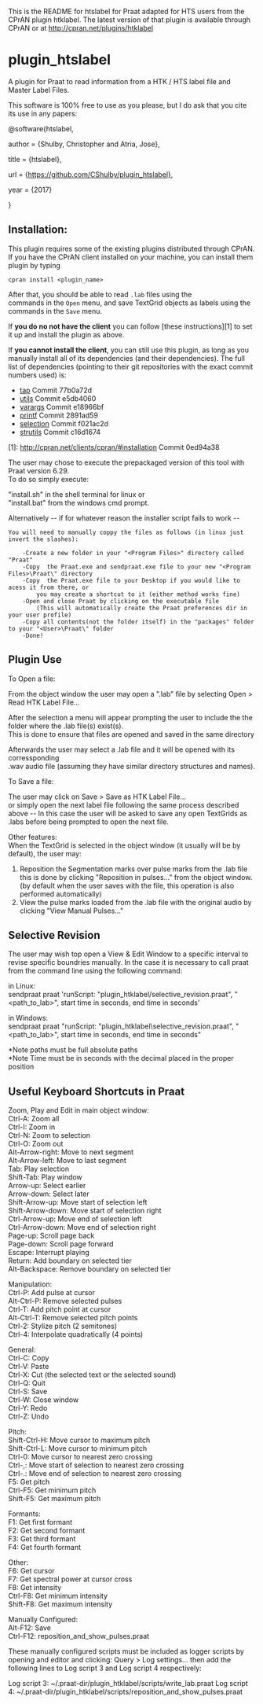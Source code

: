 This is the README for htslabel for Praat adapted for HTS users from the CPrAN plugin htklabel.
The latest version of that plugin is available through CPrAN or at <http://cpran.net/plugins/htklabel>  
  
# plugin_htslabel  
  
A plugin for Praat to read information from a HTK / HTS label file and  
Master Label Files.  


This software is 100% free to use as you please, but I do ask that you cite its use in any papers:

@software{htslabel,

  author = {Shulby, Christopher and Atria, Jose},
  
  title = {htslabel},
  
  url = {https://github.com/CShulby/plugin_htslabel},
  
  year = {2017}
  
}

## Installation:  

This plugin requires some of the existing plugins distributed through CPrAN.  
If you have the CPrAN client installed on your machine, you can install them  
plugin by typing  

    cpran install <plugin_name>  

After that, you should be able to read `.lab` files using the  
commands in the `Open` menu, and save TextGrid objects as labels using the  
commands in the `Save` menu.  

If **you do no not have the client** you can follow [these instructions][1] 
to set it up and install the plugin as above.

If **you cannot install the client**, you can still use this plugin, as long
as you manually install all of its dependencies (and their dependencies).
The full list of dependencies (pointing to their git repositories with the exact commit numbers used) is:

* [tap](https://gitlab.com/cpran/plugin_tap) Commit 77b0a72d
* [utils](https://gitlab.com/cpran/plugin_utils) Commit e5db4060
* [varargs](https://gitlab.com/cpran/plugin_varargs) Commit e18966bf
* [printf](https://gitlab.com/cpran/plugin_printf) Commit 2891ad59
* [selection](https://gitlab.com/cpran/plugin_selection) Commit f021ac2d
* [strutils](https://gitlab.com/cpran/plugin_strutils) Commit c16d1674

[1]: http://cpran.net/clients/cpran/#installation Commit 0ed94a38

The user may chose to execute the prepackaged version of this tool with Praat version 6.29.  
To do so simply execute:  
  
"install.sh" in the shell terminal for linux or  
"install.bat" from the windows cmd prompt.  

Alternatively -- if for whatever reason the installer script fails to work --

	You will need to manually coppy the files as follows (in linux just invert the slashes):

		-Create a new folder in your "<Program Files>" directory called "Praat"
		-Copy  the Praat.exe and sendpraat.exe file to your new "<Program Files>\Praat\" directory 
		-Copy  the Praat.exe file to your Desktop if you would like to acess it from there, or 
			you may create a shortcut to it (either method works fine)
		-Open and close Praat by clicking on the executable file 
			(This will automatically create the Praat preferences dir in your user profile)
		-Copy all contents(not the folder itself) in the "packages" folder to your "<User>\Praat\" folder
		-Done!
  
## Plugin Use  
  
To Open a file:  
 
From the object window the user may open a ".lab" file by selecting Open > Read HTK Label File...  
  
After the selection a menu will appear prompting the user to include the the folder where the .lab file(s) exist(s).  
This is done to ensure that files are opened and saved in the same directory  

Afterwards the user may select a .lab file and it will be opened with its corressponding  
.wav audio file (assuming they have similar directory structures and names).  
 
To Save a file:  
  
The user may click on Save > Save as HTK Label File...  
or simply open the next label file following the same process described above -- In this case the user will be asked to save any open TextGrids as .labs before being prompted to open the next file.  
  
Other features:  
When the TextGrid is selected in the object window (it usually will be by default), the user may:  
1. Reposition the Segmentation marks over pulse marks from the .lab file  
	this is done by clicking "Reposition in pulses..." from the object window. (by default when the user saves with the file, this operation is also performed automatically)  
2. View the pulse marks loaded from the .lab file with the original audio by clicking "View Manual Pulses..."  
  
## Selective Revision  
  
The user may wish top open a View & Edit Window to a specific interval to revise specific boundries manually.  In the case it is necessary to call praat from the command line using the following command:  
  
in Linux:  
sendpraat praat 'runScript: "plugin_htklabel/selective_revision.praat", "<path_to_lab>", start time in seconds, end time in seconds'  

in Windows:  
sendpraat praat "runScript: \"plugin_htklabel\selective_revision.praat\", \"<path_to_lab>\", start time in seconds, end time in seconds"  

*Note paths must be full absolute paths  
*Note Time must be in seconds with the decimal placed in the proper position  

## Useful Keyboard Shortcuts in Praat  
  
Zoom, Play and Edit in main object window:  
  Ctrl-A: Zoom all  
  Ctrl-I: Zoom in  
  Ctrl-N: Zoom to selection  
  Ctrl-O: Zoom out  
  Alt-Arrow-right: Move to next segment  
  Alt-Arrow-left: Move to last segment  
  Tab: Play selection  
  Shift-Tab: Play window  
  Arrow-up: Select earlier  
  Arrow-down: Select later  
  Shift-Arrow-up: Move start of selection left  
  Shift-Arrow-down: Move start of selection right  
  Ctrl-Arrow-up: Move end of selection left  
  Ctrl-Arrow-down: Move end of selection right  
  Page-up: Scroll page back  
  Page-down: Scroll page forward  
  Escape: Interrupt playing  
  Return: Add boundary on selected tier  
  Alt-Backspace: Remove boundary on selected tier  
  
  
Manipulation:  
  Ctrl-P: Add pulse at cursor  
  Alt-Ctrl-P: Remove selected pulses  
  Ctrl-T: Add pitch point at cursor  
  Alt-Ctrl-T: Remove selected pitch points  
  Ctrl-2: Stylize pitch (2 semitones)  
  Ctrl-4: Interpolate quadratically (4 points)  
  
General:  
  Ctrl-C: Copy  
  Ctrl-V: Paste  
  Ctrl-X: Cut (the selected text or the selected sound)  
  Ctrl-Q: Quit  
  Ctrl-S: Save  
  Ctrl-W: Close window  
  Ctrl-Y: Redo  
  Ctrl-Z: Undo  
  
Pitch:  
  Shift-Ctrl-H: Move cursor to maximum pitch  
  Shift-Ctrl-L: Move cursor to minimum pitch  
  Ctrl-0: Move cursor to nearest zero crossing  
  Ctrl-,: Move start of selection to nearest zero crossing  
  Ctrl-.: Move end of selection to nearest zero crossing  
  F5: Get pitch  
  Ctrl-F5: Get minimum pitch  
  Shift-F5: Get maximum pitch  
  
Formants:  
  F1: Get first formant  
  F2: Get second formant  
  F3: Get third formant  
  F4: Get fourth formant  
  
Other:  
  F6: Get cursor  
  F7: Get spectral power at cursor cross  
  F8: Get intensity  
  Ctrl-F8: Get minimum intensity  
  Shift-F8: Get maximum intensity  
  
Manually Configured:  
  Alt-F12: Save  
  Ctrl-F12: reposition_and_show_pulses.praat 

These manually configured scripts must be included as logger scripts by opening and editor and clicking:
Query > Log settings...
then add the following lines to Log script 3 and Log script 4 respectively:

Log script 3: ~/.praat-dir/plugin_htklabel/scripts/write_lab.praat
Log script 4: ~/.praat-dir/plugin_htklabel/scripts/reposition_and_show_pulses.praat
